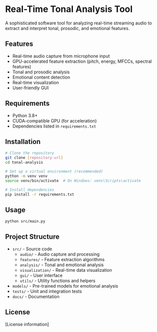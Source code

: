 # Real-Time Tonal Analysis Tool

A sophisticated software tool for analyzing real-time streaming audio to extract and interpret tonal, prosodic, and emotional features.

## Features

- Real-time audio capture from microphone input
- GPU-accelerated feature extraction (pitch, energy, MFCCs, spectral features)
- Tonal and prosodic analysis
- Emotional content detection
- Real-time visualization
- User-friendly GUI

## Requirements

- Python 3.8+
- CUDA-compatible GPU (for acceleration)
- Dependencies listed in `requirements.txt`

## Installation

```bash
# Clone the repository
git clone [repository-url]
cd tonal-analysis

# Set up a virtual environment (recommended)
python -m venv venv
source venv/bin/activate  # On Windows: venv\Scripts\activate

# Install dependencies
pip install -r requirements.txt
```

## Usage

```bash
python src/main.py
```

## Project Structure

- `src/` - Source code
  - `audio/` - Audio capture and processing
  - `features/` - Feature extraction algorithms
  - `analysis/` - Tonal and emotional analysis
  - `visualization/` - Real-time data visualization
  - `gui/` - User interface
  - `utils/` - Utility functions and helpers
- `models/` - Pre-trained models for emotional analysis
- `tests/` - Unit and integration tests
- `docs/` - Documentation

## License

[License information]
